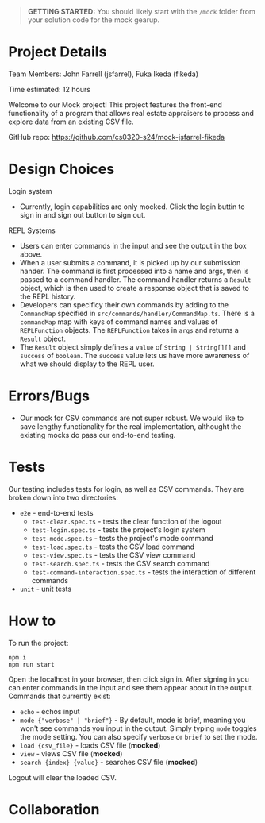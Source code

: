 > **GETTING STARTED:** You should likely start with the `/mock` folder from your solution code for the mock gearup.

# Project Details

Team Members: John Farrell (jsfarrel), Fuka Ikeda (fikeda)

Time estimated: 12 hours

Welcome to our Mock project! This project features the front-end functionality of a program that allows real estate appraisers to process and explore data from an existing CSV file.

GitHub repo: https://github.com/cs0320-s24/mock-jsfarrel-fikeda

# Design Choices

Login system

- Currently, login capabilities are only mocked. Click the login buttin to sign in and sign out button to sign out.

REPL Systems

- Users can enter commands in the input and see the output in the box above.
- When a user submits a command, it is picked up by our submission hander. The command is first processed into a name and args, then is passed to a command handler. The command handler returns a `Result` object, which is then used to create a response object that is saved to the REPL history.
- Developers can specificy their own commands by adding to the `CommandMap` specified in `src/commands/handler/CommandMap.ts`. There is a `commandMap` map with keys of command names and values of `REPLFunction` objects. The `REPLFunction` takes in `args` and returns a `Result` object.
- The `Result` object simply defines a `value` of `String | String[][]` and `success` of `boolean`. The `success` value lets us have more awareness of what we should display to the REPL user.

# Errors/Bugs

- Our mock for CSV commands are not super robust. We would like to save lengthy functionality for the real implementation, althought the existing mocks do pass our end-to-end testing.

# Tests

Our testing includes tests for login, as well as CSV commands. They are broken down into two directories:

- `e2e` - end-to-end tests
  - `test-clear.spec.ts` - tests the clear function of the logout
  - `test-login.spec.ts` - tests the project's login system
  - `test-mode.spec.ts` - tests the project's mode command
  - `test-load.spec.ts` - tests the CSV load command
  - `test-view.spec.ts` - tests the CSV view command
  - `test-search.spec.ts` - tests the CSV search command
  - `test-command-interaction.spec.ts` - tests the interaction of different commands
- `unit` - unit tests

# How to

To run the project:

```
npm i
npm run start
```

Open the localhost in your browser, then click sign in. After signing in you can enter commands in the input and see them appear about in the output. Commands that currently exist:

- `echo` - echos input
- `mode {"verbose" | "brief"}` - By default, mode is brief, meaning you won't see commands you input in the output. Simply typing `mode` toggles the mode setting. You can also specify `verbose` or `brief` to set the mode.
- `load {csv_file}` - loads CSV file (**mocked**)
- `view` - views CSV file (**mocked**)
- `search {index} {value}` - searches CSV file (**mocked**)

Logout will clear the loaded CSV. 

# Collaboration
